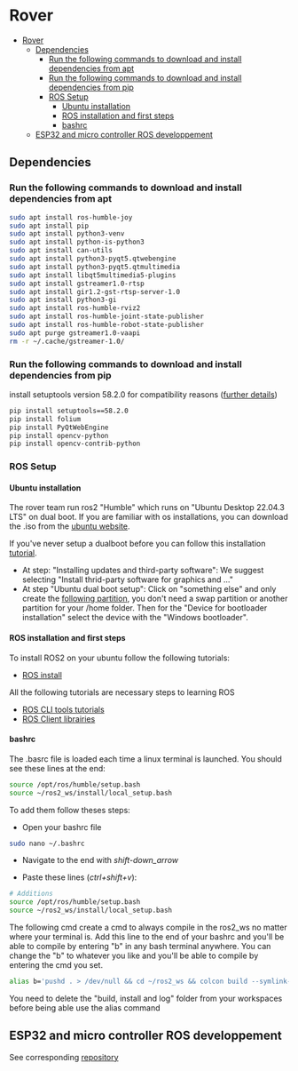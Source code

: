 # Rover

- [Rover](#rover)
  - [Dependencies](#dependencies)
    - [Run the following commands to download and install dependencies from apt](#run-the-following-commands-to-download-and-install-dependencies-from-apt)
    - [Run the following commands to download and install dependencies from pip](#run-the-following-commands-to-download-and-install-dependencies-from-pip)
    - [ROS Setup](#ros-setup)
      - [Ubuntu installation](#ubuntu-installation)
      - [ROS installation and first steps](#ros-installation-and-first-steps)
      - [bashrc](#bashrc)
  - [ESP32 and micro controller ROS developpement](#esp32-and-micro-controller-ros-developpement)

## Dependencies

### Run the following commands to download and install dependencies from apt

```bash
sudo apt install ros-humble-joy
sudo apt install pip
sudo apt install python3-venv
sudo apt install python-is-python3
sudo apt install can-utils
sudo apt install python3-pyqt5.qtwebengine
sudo apt install python3-pyqt5.qtmultimedia
sudo apt install libqt5multimedia5-plugins
sudo apt install gstreamer1.0-rtsp
sudo apt install gir1.2-gst-rtsp-server-1.0
sudo apt install python3-gi
sudo apt install ros-humble-rviz2
sudo apt install ros-humble-joint-state-publisher
sudo apt install ros-humble-robot-state-publisher
sudo apt purge gstreamer1.0-vaapi 
rm -r ~/.cache/gstreamer-1.0/
```

### Run the following commands to download and install dependencies from pip
install setuptools version 58.2.0 for compatibility reasons ([further details](https://answers.ros.org/question/396439/setuptoolsdeprecationwarning-setuppy-install-is-deprecated-use-build-and-pip-and-other-standards-based-tools/))

```bash
pip install setuptools==58.2.0
pip install folium
pip install PyQtWebEngine
pip install opencv-python
pip install opencv-contrib-python
```

### ROS Setup

#### Ubuntu installation

The rover team run ros2 "Humble" which runs on "Ubuntu Desktop 22.04.3 LTS" on dual boot. If you are familiar with os installations, you can download the .iso from the [ubuntu website](https://ubuntu.com/download/desktop).

If you've never setup a dualboot before you can follow this installation [tutorial](https://medium.com/linuxforeveryone/how-to-install-ubuntu-20-04-and-dual-boot-alongside-windows-10-323a85271a73).

- At step: "Installing updates and third-party software": We suggest selecting "Install thrid-party software for graphics and ..."
- At step "Ubuntu dual boot setup": Click on "something else" and only create the [following partition](https://miro.medium.com/v2/resize:fit:720/format:webp/1*NHz494_x-btfTl4tnm0Muw.png), you don't need a swap partition or another partition for your /home folder. Then for the "Device for bootloader installation" select the device with the "Windows bootloader".

#### ROS installation and first steps

To install ROS2 on your ubuntu follow the following tutorials:

- [ROS install](https://docs.ros.org/en/humble/Installation/Ubuntu-Install-Debians.html)

All the following tutorials are necessary steps to learning ROS

- [ROS CLI tools tutorials](https://docs.ros.org/en/humble/Tutorials/Beginner-CLI-Tools.html)
- [ROS Client librairies](https://docs.ros.org/en/humble/Tutorials/Beginner-Client-Libraries.html)

#### bashrc

The .basrc file is loaded each time a linux terminal is launched. You should see these lines at the end:

```bash
source /opt/ros/humble/setup.bash
source ~/ros2_ws/install/local_setup.bash
```

To add them follow theses steps:

- Open your bashrc file

```bash
sudo nano ~/.bashrc
```

- Navigate to the end with _shift-down_arrow_

- Paste these lines (_ctrl+shift+v_):

```bash
# Additions
source /opt/ros/humble/setup.bash
source ~/ros2_ws/install/local_setup.bash
```

The following cmd create a cmd to always compile in the ros2_ws no matter where your terminal is. Add this line to the end of your bashrc and you'll be able to compile by entering "b" in any bash terminal anywhere. You can change the "b" to whatever you like and you'll be able to compile by entering the cmd you set.

```bash
alias b='pushd . > /dev/null && cd ~/ros2_ws && colcon build --symlink-install && popd > /dev/null'
```

You need to delete the "build, install and log" folder from your workspaces before being able use the alias command

## ESP32 and micro controller ROS developpement

See corresponding [repository](https://github.com/robotique-udes/rover_micro)

